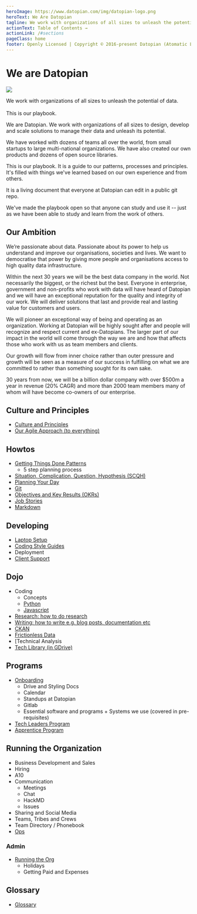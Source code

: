 ```yaml
---
heroImage: https://www.datopian.com/img/datopian-logo.png
heroText: We Are Datopian
tagline: We work with organizations of all sizes to unleash the potential of data 
actionText: Table of Contents →
actionLink: /#sections
pageClass: home
footer: Openly Licensed | Copyright © 2016-present Datopian (Atomatic Ltd)
---
```



<div class="hero">
  <h1>We are Datopian</h1>

  <img src="https://www.datopian.com/img/datopian-logo.png" />

  <p class="description">
    We work with organizations of all sizes to unleash the potential of data.
    <br /></br />
    This is our playbook.
  </p>
</div>

We are Datopian. We work with organizations of all sizes to design, develop and scale solutions to manage their data and unleash its potential.

We have worked with dozens of teams all over the world, from small startups to large multi-national organizations. We have also created our own products and dozens of open source libraries.

This is our playbook. It is a guide to our patterns, processes and principles. It's filled with things we've learned based on our own experience and from others.

It is a living document that everyone at Datopian can edit in a public git repo.

We've made the playbook open so that anyone can study and use it -- just as we have been able to study and learn from the work of others.

## Our Ambition

We’re passionate about data. Passionate about its power to help us understand and improve our organisations, societies and lives. We want to democratise that power by giving more people and organisations access to high quality data infrastructure.

Within the next 30 years we will be the best data company in the world. Not necessarily the biggest, or the richest but the best. Everyone in enterprise, government and non-profits who work with data will have heard of Datopian and we will have an exceptional reputation for the quality and integrity of our work. We will deliver solutions that last and provide real and lasting value for customers and users.

We will pioneer an exceptional way of being and operating as an organization. Working at Datopian will be highly sought after and people will recognize and respect current and ex-Datopians. The larger part of our impact in the world will come through the way we are and how that affects those who work with us as team members and clients.

Our growth will flow from inner choice rather than outer pressure and growth will be seen as a measure of our success in fulfilling on what we are committed to rather than something sought for its own sake.

30 years from now, we will be a billion dollar company with over $500m a year in revenue (20% CAGR) and more than 2000 team members many of whom will have become co-owners of our enterprise.

## Culture and Principles

* [Culture and Principles](/culture/)
* [Our Agile Approach (to everything)](/agile/)

## Howtos

* [Getting Things Done Patterns](/getting-things-done)
  * 5 step planning process
* [Situation, Complication, Question, Hypothesis (SCQH)](/scqh/)
* [Planning Your Day](/planning-your-day)
* [Git](/git/)
* [Objectives and Key Results (OKRs)](objectives-and-key-results)
* [Job Stories](/job-stories/)
* [Markdown](/markdown/)

## Developing

* [Laptop Setup](/laptop-setup)
* [Coding Style Guides](./style-guide/)
* Deployment
* [Client Support](/support/)

## Dojo

* Coding
  * Concepts
  * [Python](/dojo/python/)
  * [Javascript](/dojo/javascript)
* [Research: how to do research](/dojo/research)
* [Writing: how to write e.g. blog posts, documentation etc](/dojo/writing)
* [CKAN](https://tech.datopian.com/ckan/)
* [Frictionless Data](https://tech.datopian.com/frictionless/)
* [Technical Analysis
* [Tech Library (in GDrive)](https://drive.google.com/drive/u/0/folders/1LY3IItiCh6-0l8Ep8VSYUbShMunzie-h)

## Programs

* [Onboarding](/onboarding/)
  * Drive and Styling Docs
  * Calendar
  * Standups at Datopian
  * Gitlab
  * Essential software and programs + Systems we use (covered in pre-requisites)
* [Tech Leaders Program](/tech-leaders-program/)
* [Apprentice Program](/apprentice/)

## Running the Organization

* Business Development and Sales
* Hiring
* A10
* Communication
  * Meetings
  * Chat
  * HackMD
  * Issues
* Sharing and Social Media
* Teams, Tribes and Crews
* Team Directory / Phonebook
* [Ops](/ops/)

### Admin

* [Running the Org](/running-the-org/)
  * Holidays
  * Getting Paid and Expenses

## Glossary

* [Glossary](/glossary/)

